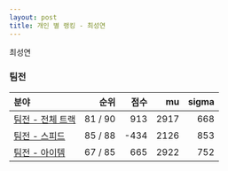 ```yaml
---
layout: post
title: 개인 별 랭킹 - 최성연
---
```


최성연


### 팀전

| 분야 | 순위 | 점수 | mu | sigma |
|:---|---:|---:|---:|---:|
| [팀전 - 전체 트랙](../team-full) | 81 / 90 | 913 | 2917 | 668 |
| [팀전 - 스피드](../team-speed) | 85 / 88 | -434 | 2126 | 853 |
| [팀전 - 아이템](../team-item) | 67 / 85 | 665 | 2922 | 752 |
